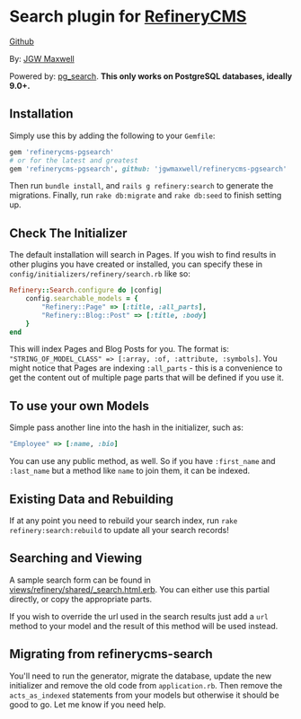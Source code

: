 # Search plugin for [RefineryCMS](http://www.refinerycms.com)
[Github](http://github.com/resolve/refinerycms)

By: [JGW Maxwell](http://jgwmaxwell.com)

Powered by: [pg_search](http://github.com/Casecommons/pg_search). **This only works on PostgreSQL databases, ideally 9.0+.**

## Installation

Simply use this by adding the following to your `Gemfile`:

```ruby
gem 'refinerycms-pgsearch'
# or for the latest and greatest
gem 'refinerycms-pgsearch', github: 'jgwmaxwell/refinerycms-pgsearch'
```
Then run `bundle install`, and `rails g refinery:search` to generate the migrations. Finally, run `rake db:migrate` and `rake db:seed` to finish setting up.

## Check The Initializer

The default installation will search in Pages. If you wish to find results in other plugins you have created or installed, you can specify these in `config/initializers/refinery/search.rb` like so:

```ruby
Refinery::Search.configure do |config|
    config.searchable_models = {
        "Refinery::Page" => [:title, :all_parts],
        "Refinery::Blog::Post" => [:title, :body]
    }
end
```
This will index Pages and Blog Posts for you. The format is: `"STRING_OF_MODEL_CLASS" => [:array, :of, :attribute, :symbols]`. You might notice that Pages are indexing `:all_parts` - this is a convenience to get the content out of multiple page parts that will be defined if you use it.

## To use your own Models

Simple pass another line into the hash in the initializer, such as:

```ruby
"Employee" => [:name, :bio]
```
You can use any public method, as well. So if you have `:first_name` and `:last_name` but a method like `name` to join them, it can be indexed.

## Existing Data and Rebuilding

If at any point you need to rebuild your search index, run `rake refinery:search:rebuild` to update all your search records!

## Searching and Viewing

A sample search form can be found in [views/refinery/shared/_search.html.erb](http://github.com/jgwmaxwell/refinerycms-pgsearch/blob/master/app/views/refinery/shared/_search.html.erb).
You can either use this partial directly, or copy the appropriate parts.

If you wish to override the url used in the search results just add a `url` method to your model and the result of this method will be used instead.

## Migrating from refinerycms-search

You'll need to run the generator, migrate the database, update the new initializer and remove the old code from `application.rb`. Then remove the `acts_as_indexed` statements from your models but otherwise it should be good to go. Let me know if you need help.